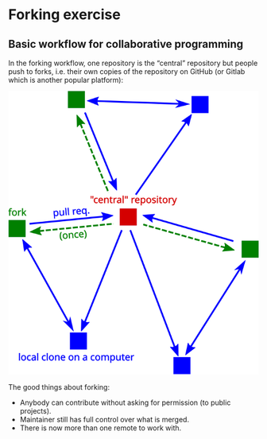 # Forking exercise

## Basic workflow for collaborative programming

In the forking workflow, one repository is the “central” repository but people push to forks, i.e. their own copies of the repository on GitHub (or Gitlab which is another popular platform):

![Contributing to project using forking](img/forking_wf_1.svg)

The good things about forking:

- Anybody can contribute without asking for permission (to public projects).
- Maintainer still has full control over what is merged.
- There is now more than one remote to work with.
